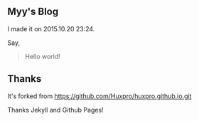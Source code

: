 ## Myy's Blog

I made it on 2015.10.20 23:24.

Say,

>Hello world!


## Thanks

It's forked from https://github.com/Huxpro/huxpro.github.io.git

Thanks Jekyll and Github Pages!
